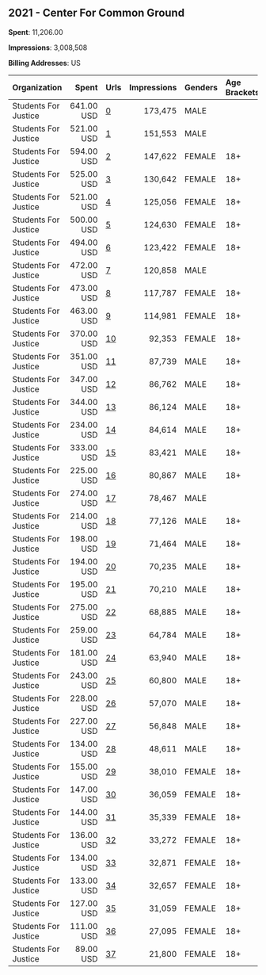 ## 2021 - Center For Common Ground 
**Spent**: 11,206.00

**Impressions**: 3,008,508

**Billing Addresses**: US

|Organization|Spent|Urls|Impressions|Genders|Age Brackets|Country Codes|
|:---|---:|:---|---:|:---|:---|:---|
|Students For Justice|641.00 USD|[0](https://www.snap.com/political-ads/asset/c2023b5750b4302010fec293e98f82409882d5769a4eba74378640cf299627be?mediaType=png)|173,475|MALE||united states|
|Students For Justice|521.00 USD|[1](https://www.snap.com/political-ads/asset/c2023b5750b4302010fec293e98f82409882d5769a4eba74378640cf299627be?mediaType=png)|151,553|MALE||united states|
|Students For Justice|594.00 USD|[2](https://www.snap.com/political-ads/asset/594924157329df2d9a1909217a23f554d2ca976aef11117af1190a5fd2af442d?mediaType=mp4)|147,622|FEMALE|18+|united states|
|Students For Justice|525.00 USD|[3](https://www.snap.com/political-ads/asset/166763e112b387d4251b166e7ed0c329899b9786ade7b22f210bf290d934c643?mediaType=PNG)|130,642|FEMALE|18+|united states|
|Students For Justice|521.00 USD|[4](https://www.snap.com/political-ads/asset/f046d5ab48be009c6012150b05fd8ff4f508bac561183216b64698d812671909?mediaType=png)|125,056|FEMALE|18+|united states|
|Students For Justice|500.00 USD|[5](https://www.snap.com/political-ads/asset/029df276ace1b078fbdeecf8900df1103da4f4e744066ec0949b7dda9b035122?mediaType=mp4)|124,630|FEMALE|18+|united states|
|Students For Justice|494.00 USD|[6](https://www.snap.com/political-ads/asset/e12f7fcdf3405d81d8ca4d3a928284cd81a5aebcbaa3ab7058dd48c1a0b5e9a1?mediaType=mp4)|123,422|FEMALE|18+|united states|
|Students For Justice|472.00 USD|[7](https://www.snap.com/political-ads/asset/c2023b5750b4302010fec293e98f82409882d5769a4eba74378640cf299627be?mediaType=png)|120,858|MALE||united states|
|Students For Justice|473.00 USD|[8](https://www.snap.com/political-ads/asset/d8cfbaa358799fd9916225df1eb1e99fdb4b53ae7207a19d90ff92c2aef7c563?mediaType=mp4)|117,787|FEMALE|18+|united states|
|Students For Justice|463.00 USD|[9](https://www.snap.com/political-ads/asset/52ba712ae741929c14d71c3db38f6e5d4fdf8927ea9579e331c37b34da524759?mediaType=mov)|114,981|FEMALE|18+|united states|
|Students For Justice|370.00 USD|[10](https://www.snap.com/political-ads/asset/2ffc77bb9e5c36611267523d3d5279e75be2a646c3dd14735299f5b7ce0d4418?mediaType=mp4)|92,353|FEMALE|18+|united states|
|Students For Justice|351.00 USD|[11](https://www.snap.com/political-ads/asset/594924157329df2d9a1909217a23f554d2ca976aef11117af1190a5fd2af442d?mediaType=mp4)|87,739|MALE|18+|united states|
|Students For Justice|347.00 USD|[12](https://www.snap.com/political-ads/asset/52ba712ae741929c14d71c3db38f6e5d4fdf8927ea9579e331c37b34da524759?mediaType=mov)|86,762|MALE|18+|united states|
|Students For Justice|344.00 USD|[13](https://www.snap.com/political-ads/asset/166763e112b387d4251b166e7ed0c329899b9786ade7b22f210bf290d934c643?mediaType=PNG)|86,124|MALE|18+|united states|
|Students For Justice|234.00 USD|[14](https://www.snap.com/political-ads/asset/52ba712ae741929c14d71c3db38f6e5d4fdf8927ea9579e331c37b34da524759?mediaType=mov)|84,614|MALE|18+|united states|
|Students For Justice|333.00 USD|[15](https://www.snap.com/political-ads/asset/d8cfbaa358799fd9916225df1eb1e99fdb4b53ae7207a19d90ff92c2aef7c563?mediaType=mp4)|83,421|MALE|18+|united states|
|Students For Justice|225.00 USD|[16](https://www.snap.com/political-ads/asset/166763e112b387d4251b166e7ed0c329899b9786ade7b22f210bf290d934c643?mediaType=PNG)|80,867|MALE|18+|united states|
|Students For Justice|274.00 USD|[17](https://www.snap.com/political-ads/asset/c2023b5750b4302010fec293e98f82409882d5769a4eba74378640cf299627be?mediaType=png)|78,467|MALE||united states|
|Students For Justice|214.00 USD|[18](https://www.snap.com/political-ads/asset/594924157329df2d9a1909217a23f554d2ca976aef11117af1190a5fd2af442d?mediaType=mp4)|77,126|MALE|18+|united states|
|Students For Justice|198.00 USD|[19](https://www.snap.com/political-ads/asset/029df276ace1b078fbdeecf8900df1103da4f4e744066ec0949b7dda9b035122?mediaType=mp4)|71,464|MALE|18+|united states|
|Students For Justice|194.00 USD|[20](https://www.snap.com/political-ads/asset/e12f7fcdf3405d81d8ca4d3a928284cd81a5aebcbaa3ab7058dd48c1a0b5e9a1?mediaType=mp4)|70,235|MALE|18+|united states|
|Students For Justice|195.00 USD|[21](https://www.snap.com/political-ads/asset/d8cfbaa358799fd9916225df1eb1e99fdb4b53ae7207a19d90ff92c2aef7c563?mediaType=mp4)|70,210|MALE|18+|united states|
|Students For Justice|275.00 USD|[22](https://www.snap.com/political-ads/asset/f046d5ab48be009c6012150b05fd8ff4f508bac561183216b64698d812671909?mediaType=png)|68,885|MALE|18+|united states|
|Students For Justice|259.00 USD|[23](https://www.snap.com/political-ads/asset/e12f7fcdf3405d81d8ca4d3a928284cd81a5aebcbaa3ab7058dd48c1a0b5e9a1?mediaType=mp4)|64,784|MALE|18+|united states|
|Students For Justice|181.00 USD|[24](https://www.snap.com/political-ads/asset/f046d5ab48be009c6012150b05fd8ff4f508bac561183216b64698d812671909?mediaType=png)|63,940|MALE|18+|united states|
|Students For Justice|243.00 USD|[25](https://www.snap.com/political-ads/asset/029df276ace1b078fbdeecf8900df1103da4f4e744066ec0949b7dda9b035122?mediaType=mp4)|60,800|MALE|18+|united states|
|Students For Justice|228.00 USD|[26](https://www.snap.com/political-ads/asset/2ffc77bb9e5c36611267523d3d5279e75be2a646c3dd14735299f5b7ce0d4418?mediaType=mp4)|57,070|MALE|18+|united states|
|Students For Justice|227.00 USD|[27](https://www.snap.com/political-ads/asset/e96c2402138951215f5d89eac22810f2deb77ce2c58628d32601397463eb775f?mediaType=mp4)|56,848|MALE|18+|united states|
|Students For Justice|134.00 USD|[28](https://www.snap.com/political-ads/asset/2ffc77bb9e5c36611267523d3d5279e75be2a646c3dd14735299f5b7ce0d4418?mediaType=mp4)|48,611|MALE|18+|united states|
|Students For Justice|155.00 USD|[29](https://www.snap.com/political-ads/asset/594924157329df2d9a1909217a23f554d2ca976aef11117af1190a5fd2af442d?mediaType=mp4)|38,010|FEMALE|18+|united states|
|Students For Justice|147.00 USD|[30](https://www.snap.com/political-ads/asset/166763e112b387d4251b166e7ed0c329899b9786ade7b22f210bf290d934c643?mediaType=PNG)|36,059|FEMALE|18+|united states|
|Students For Justice|144.00 USD|[31](https://www.snap.com/political-ads/asset/f046d5ab48be009c6012150b05fd8ff4f508bac561183216b64698d812671909?mediaType=png)|35,339|FEMALE|18+|united states|
|Students For Justice|136.00 USD|[32](https://www.snap.com/political-ads/asset/029df276ace1b078fbdeecf8900df1103da4f4e744066ec0949b7dda9b035122?mediaType=mp4)|33,272|FEMALE|18+|united states|
|Students For Justice|134.00 USD|[33](https://www.snap.com/political-ads/asset/e12f7fcdf3405d81d8ca4d3a928284cd81a5aebcbaa3ab7058dd48c1a0b5e9a1?mediaType=mp4)|32,871|FEMALE|18+|united states|
|Students For Justice|133.00 USD|[34](https://www.snap.com/political-ads/asset/52ba712ae741929c14d71c3db38f6e5d4fdf8927ea9579e331c37b34da524759?mediaType=mov)|32,657|FEMALE|18+|united states|
|Students For Justice|127.00 USD|[35](https://www.snap.com/political-ads/asset/d8cfbaa358799fd9916225df1eb1e99fdb4b53ae7207a19d90ff92c2aef7c563?mediaType=mp4)|31,059|FEMALE|18+|united states|
|Students For Justice|111.00 USD|[36](https://www.snap.com/political-ads/asset/2ffc77bb9e5c36611267523d3d5279e75be2a646c3dd14735299f5b7ce0d4418?mediaType=mp4)|27,095|FEMALE|18+|united states|
|Students For Justice|89.00 USD|[37](https://www.snap.com/political-ads/asset/e96c2402138951215f5d89eac22810f2deb77ce2c58628d32601397463eb775f?mediaType=mp4)|21,800|FEMALE|18+|united states|
